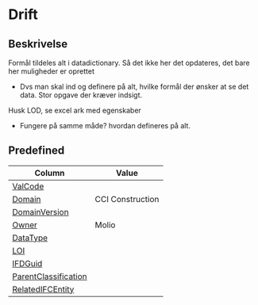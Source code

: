 # Drift

## Beskrivelse

Formål tildeles alt i datadictionary. Så det ikke her det opdateres, det bare her muligheder er oprettet

- Dvs man skal ind og definere på alt, hvilke formål der ønsker at se det data. Stor opgave der kræver indsigt.

Husk LOD, se excel ark med egenskaber

- Fungere på samme måde? hvordan defineres på alt.

## Predefined

| Column                                                              | Value            |
| ------------------------------------------------------------------- | ---------------- |
| [ValCode](../../Attributes/ValCode.md)                              |                  |
| [Domain](../../Attributes/Domain.md)                                | CCI Construction |
| [DomainVersion](../../Attributes/DomainVersion.md)                  |                  |
| [Owner](../../Attributes/Owner.md)                                  | Molio            |
| [DataType](../../Attributes/DataType.md)                            |                  |
| [LOI](../../Attributes/LOI.md)                                      |                  |
| [IFDGuid](../../Attributes/IFDGuid.md)                              |                  |
| [ParentClassification](../../Attributes/IFCParentClassification.md) |                  |
| [RelatedIFCEntity](../../Attributes/RelatedIFCEntity.md)            |                  |

